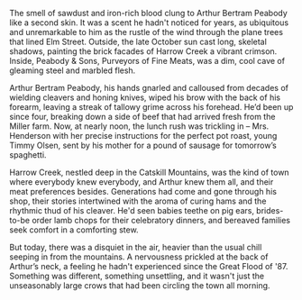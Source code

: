 The smell of sawdust and iron-rich blood clung to Arthur Bertram Peabody like a second skin. It was a scent he hadn't noticed for years, as ubiquitous and unremarkable to him as the rustle of the wind through the plane trees that lined Elm Street. Outside, the late October sun cast long, skeletal shadows, painting the brick facades of Harrow Creek a vibrant crimson. Inside, Peabody & Sons, Purveyors of Fine Meats, was a dim, cool cave of gleaming steel and marbled flesh.

Arthur Bertram Peabody, his hands gnarled and calloused from decades of wielding cleavers and honing knives, wiped his brow with the back of his forearm, leaving a streak of tallowy grime across his forehead. He’d been up since four, breaking down a side of beef that had arrived fresh from the Miller farm. Now, at nearly noon, the lunch rush was trickling in – Mrs. Henderson with her precise instructions for the perfect pot roast, young Timmy Olsen, sent by his mother for a pound of sausage for tomorrow’s spaghetti.

Harrow Creek, nestled deep in the Catskill Mountains, was the kind of town where everybody knew everybody, and Arthur knew them all, and their meat preferences besides. Generations had come and gone through his shop, their stories intertwined with the aroma of curing hams and the rhythmic thud of his cleaver. He'd seen babies teethe on pig ears, brides-to-be order lamb chops for their celebratory dinners, and bereaved families seek comfort in a comforting stew.

But today, there was a disquiet in the air, heavier than the usual chill seeping in from the mountains. A nervousness prickled at the back of Arthur’s neck, a feeling he hadn't experienced since the Great Flood of '87. Something was different, something unsettling, and it wasn't just the unseasonably large crows that had been circling the town all morning.
